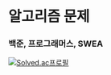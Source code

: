 # 알고리즘 문제
### 백준, 프로그래머스, SWEA

[![Solved.ac프로필](http://mazassumnida.wtf/api/v2/generate_badge?boj=wkdrnjs913)](https://solved.ac/wkdrnjs913)
